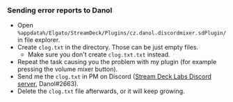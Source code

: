 ### Sending error reports to Danol
* Open `%appdata%/Elgato/StreamDeck/Plugins/cz.danol.discordmixer.sdPlugin/` in file explorer.
* Create `clog.txt` in the directory. Those can be just empty files.
  * Make sure you don't create `clog.txt.txt` instead.
* Repeat the task causing you the problem with my plugin (for example pressing the volume mixer button).
* Send me the `clog.txt` in PM on Discord ([Stream Deck Labs Discord server](https://discord.com/invite/294BQE6Xdp), Danol#2663).
* Delete the `clog.txt` file afterwards, or it will keep growing.